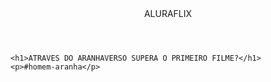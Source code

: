 <head>  
    <link rel="stylesheet" href="styles.css">
</head>

<body>
    <header>ALURAFLIX</header>

    <h1>ATRAVES DO ARANHAVERSO SUPERA O PRIMEIRO FILME?</h1>
    <p>#homem-aranha</p>



</body>
